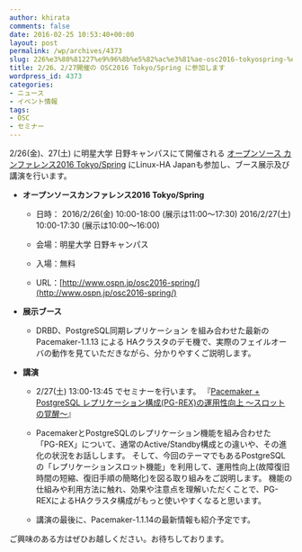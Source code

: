 ```yaml
---
author: khirata
comments: false
date: 2016-02-25 10:53:40+00:00
layout: post
permalink: /wp/archives/4373
slug: 226%e3%80%81227%e9%96%8b%e5%82%ac%e3%81%ae-osc2016-tokyospring-%e3%81%ab%e5%8f%82%e5%8a%a0%e3%81%97%e3%81%be%e3%81%99
title: 2/26、2/27開催の OSC2016 Tokyo/Spring に参加します
wordpress_id: 4373
categories:
- ニュース
- イベント情報
tags:
- OSC
- セミナー
---
```


2/26(金)、27(土) に明星大学 日野キャンパスにて開催される [オープンソース カンファレンス2016 Tokyo/Spring](http://www.ospn.jp/osc2016-spring/) にLinux-HA Japanも参加し、ブース展示及び講演を行います。



	
  * **オープンソースカンファレンス2016 Tokyo/Spring**

	
    * 日時：
2016/2/26(金) 10:00-18:00 (展示は11:00～17:30)
2016/2/27(土) 10:00-17:30 (展示は10:00～16:00)

	
    * 会場：明星大学 日野キャンパス

	
    * 入場：無料

	
    * URL：[http://www.ospn.jp/osc2016-spring/](http://www.ospn.jp/osc2016-spring/)






	
  * **展示ブース**

	
    * DRBD、PostgreSQL同期レプリケーション を組み合わせた最新の Pacemaker-1.1.13 による HAクラスタのデモ機で、実際のフェイルオーバの動作を見ていただきながら、分かりやすくご説明します。






	
  * **講演**

	
    * 2/27(土) 13:00-13:45 でセミナーを行います。
『[Pacemaker + PostgreSQL レプリケーション構成(PG-REX)の運用性向上 ～スロットの覚醒～](https://www.ospn.jp/osc2016-spring/modules/eguide/event.php?eid=47)』

	
    * PacemakerとPostgreSQLのレプリケーション機能を組み合わせた「PG-REX」について、通常のActive/Standby構成との違いや、その進化の状況をお話しします。
そして、今回のテーマでもあるPostgreSQLの「レプリケーションスロット機能」を利用して、運用性向上(故障復旧時間の短縮、復旧手順の簡略化)を図る取り組みをご説明します。
機能の仕組みや利用方法に触れ、効果や注意点を理解いただくことで、PG-REXによるHAクラスタ構成がもっと使いやすくなると思います。

	
    * 講演の最後に、Pacemaker-1.1.14の最新情報も紹介予定です。





ご興味のある方はぜひお越しください。お待ちしております。
